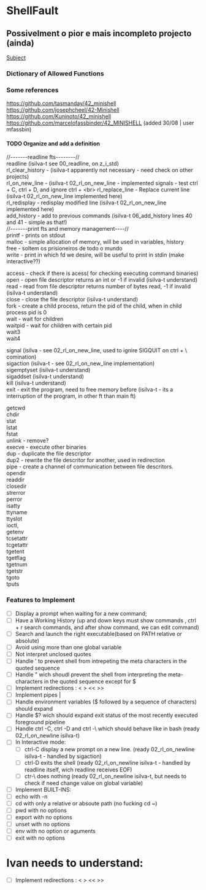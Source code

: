 # ShellFault

## Possivelment o pior e mais incompleto projecto (ainda)

[Subject](https://cdn.intra.42.fr/pdf/pdf/138331/en.subject.pdf)
### Dictionary of Allowed Functions

### Some references
https://github.com/tasmanday/42_minishell<br>
https://github.com/josephcheel/42-Minishell<br>
https://github.com/Kuninoto/42_minishell<br>
https://github.com/marcelofassbinder/42_MINISHELL (added 30/08 | user mfassbin)<br>

#### TODO Organize and add a definition
//-------readline fts--------//<br>
readline (isilva-t see 00_readline, on z_i_std) <br>
rl_clear_history - (isilva-t apparently not necessary  - need check on other projects)<br>
rl_on_new_line - (isilva-t 02_rl_on_new_line - implemented signals - test ctrl + C, ctrl + D, and ignore ctrl + \<br>
rl_replace_line - Replace current line (isilva-t 02_rl_on_new_line implemented here) <br>
rl_redisplay - redisplay modified line (isilva-t 02_rl_on_new_line implemented here)<br>
add_history - add to previous commands (isilva-t 06_add_history lines 40 and 41 - simple as that!)<br>
//-------print fts and memory management----//<br>
printf - prints on stdout<br>
malloc - simple allocation of memory, will be used in variables, history<br>
free - soltem os prisioneiros de todo o mundo <br>
write - print in which fd we desire, will be useful to print in stdin (make interactive??)<br>

access - check if there is acess( for checking executing command binaries)<br>
open - open file descriptor returns an int or -1 if invalid (isilva-t understand)<br>
read - read from file descriptor returns number of bytes read, -1 if invalid (isilva-t understand)<br>
close - close the file descriptor (isilva-t understand)<br>
fork - create a child process, return the pid of the child, when in child process pid is 0<br>
wait - wait for children<br>
waitpid - wait for children with certain pid<br>
wait3<br>
wait4<br>

signal (isilva - see 02_rl_on_new_line, used to ignire SIGQUIT on ctrl + \ comination)<br>
sigaction (isilva-t - see 02_rl_on_new_line implementation)<br>
sigemptyset (isilva-t understand)<br>
sigaddset (isilva-t understand)<br>
kill (isilva-t understand)<br>
exit - exit the program, need to free memory before (isilva-t - its a interruption of the program, in other ft than main ft)<br>

getcwd<br>
chdir<br>
stat<br>
lstat<br>
fstat<br>
unlink - remove?<br>
execve - execute other binaries<br>
dup - duplicate the file descriptor<br>
dup2 - rewrite the file descritor for another, used in redirection<br>
pipe - create a channel of communication between file descritors.<br>
opendir<br>
readdir<br>
closedir<br>
strerror<br>
perror<br>
isatty<br>
ttyname<br>
ttyslot<br>
ioctl,<br>
getenv<br>
tcsetattr<br>
tcgetattr<br>
tgetent<br>
tgetflag<br>
tgetnum<br>
tgetstr<br>
tgoto<br>
tputs<br>

### Features to Implement
- [ ] Display a prompt when waiting for a new command;
- [ ] Have a Working History (up and down keys must show commands , ctrl + r search commands, and after show command, we can edit command)
- [ ] Search and launch the right executable(based on PATH relative or absolute)
- [ ] Avoid using more than one global variable
- [ ] Not interpret unclosed quotes
- [ ] Handle ' to prevent shell from intrepeting the meta characters in the quoted sequence
- [ ] Handle " wich shoudl prevent the shell from interpreting the meta-characters in the quoted sequence except for $
- [ ] Implement redirections : < > << >> 
- [ ] Implement pipes |
- [ ] Handle environment variables ($ followed by a sequence of characters) should expand
- [ ] Handle $? wich should expand exit status of the most recently executed foreground pipeline
- [ ] Handle ctrl -C, ctrl -D and ctrl -\ which should behave like in bash (ready 02_rl_on_newline isilva-t)
- [ ] In Interactive mode:
    - [ ] ctrl-C display a new prompt on a new line. (ready 02_rl_on_newline isilva-t - handled by sigaction)
    - [ ] ctrl-D exits the shell (ready 02_rl_on_newline isilva-t - handled by readline itself, wich readline receives EOF)
    - [ ] ctr-\ does nothing (ready 02_rl_on_newline isilva-t, but needs to check if need change value on global variable)
- [ ] Implement BUILT-INS:
 - [ ] echo with -n
 - [ ] cd with only a relative or absoute path (no fucking cd ~)
 - [ ] pwd with no options
 - [ ] export with no options
 - [ ] unset with no options
 - [ ] env with no option or aguments
 - [ ] exit with no options

# Ivan needs to understand:
- [ ] Implement redirections : < > << >> 

